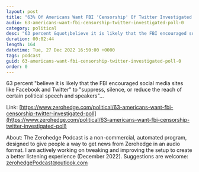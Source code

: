 ```yaml
---
layout: post
title: "63% Of Americans Want FBI 'Censorship' Of Twitter Investigated: Poll"
audio: 63-americans-want-fbi-censorship-twitter-investigated-poll-0
category: political
desc: "63 percent &quot;believe it is likely that the FBI encouraged social media sites like Facebook and Twitter&quot; to &quot;suppress, silence, or reduce the reach of certain political speech and speakers&quot;..."
duration: 00:02:44
length: 164
datetime: Tue, 27 Dec 2022 16:50:00 +0000
tags: podcast
guid: 63-americans-want-fbi-censorship-twitter-investigated-poll-0
order: 0
---
```

63 percent &quot;believe it is likely that the FBI encouraged social media sites like Facebook and Twitter&quot; to &quot;suppress, silence, or reduce the reach of certain political speech and speakers&quot;...

Link: [https://www.zerohedge.com/political/63-americans-want-fbi-censorship-twitter-investigated-poll](https://www.zerohedge.com/political/63-americans-want-fbi-censorship-twitter-investigated-poll)

About: The Zerohedge Podcast is a non-commercial, automated program, designed to give people a way to get news from Zerohedge in an audio format.  I am actively working on tweaking and improving the setup to create a better listening experience (December 2022).  Suggestions are welcome: [zerohedgePodcast@outlook.com](mailto:zerohedgePodcast@outlook.com)